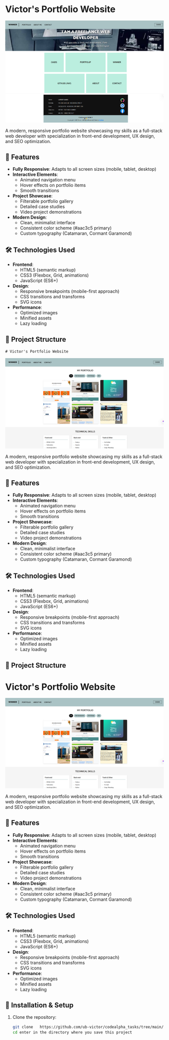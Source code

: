 # Victor's Portfolio Website

![Website Preview](images/Mainpage.png)
![Website Preview](images/Footer.png)

A modern, responsive portfolio website showcasing my skills as a full-stack web developer with specialization in front-end development, UX design, and SEO optimization.

## 🌟 Features

- **Fully Responsive**: Adapts to all screen sizes (mobile, tablet, desktop)
- **Interactive Elements**: 
  - Animated navigation menu
  - Hover effects on portfolio items
  - Smooth transitions
- **Project Showcase**:
  - Filterable portfolio gallery
  - Detailed case studies
  - Video project demonstrations
- **Modern Design**:
  - Clean, minimalist interface
  - Consistent color scheme (#aac3c5 primary)
  - Custom typography (Catamaran, Cormant Garamond)

## 🛠 Technologies Used

- **Frontend**:
  - HTML5 (semantic markup)
  - CSS3 (Flexbox, Grid, animations)
  - JavaScript (ES6+)
- **Design**:
  - Responsive breakpoints (mobile-first approach)
  - CSS transitions and transforms
  - SVG icons
- **Performance**:
  - Optimized images
  - Minified assets
  - Lazy loading

## 📂 Project Structure
    # Victor's Portfolio Website

![Website Preview](images/por.png) 

A modern, responsive portfolio website showcasing my skills as a full-stack web developer with specialization in front-end development, UX design, and SEO optimization.

## 🌟 Features

- **Fully Responsive**: Adapts to all screen sizes (mobile, tablet, desktop)
- **Interactive Elements**: 
  - Animated navigation menu
  - Hover effects on portfolio items
  - Smooth transitions
- **Project Showcase**:
  - Filterable portfolio gallery
  - Detailed case studies
  - Video project demonstrations
- **Modern Design**:
  - Clean, minimalist interface
  - Consistent color scheme (#aac3c5 primary)
  - Custom typography (Catamaran, Cormant Garamond)

## 🛠 Technologies Used

- **Frontend**:
  - HTML5 (semantic markup)
  - CSS3 (Flexbox, Grid, animations)
  - JavaScript (ES6+)
- **Design**:
  - Responsive breakpoints (mobile-first approach)
  - CSS transitions and transforms
  - SVG icons
- **Performance**:
  - Optimized images
  - Minified assets
  - Lazy loading

## 📂 Project Structure
# Victor's Portfolio Website

![Website Preview](images/por.png) <!-- Add a screenshot later -->

A modern, responsive portfolio website showcasing my skills as a full-stack web developer with specialization in front-end development, UX design, and SEO optimization.

## 🌟 Features

- **Fully Responsive**: Adapts to all screen sizes (mobile, tablet, desktop)
- **Interactive Elements**: 
  - Animated navigation menu
  - Hover effects on portfolio items
  - Smooth transitions
- **Project Showcase**:
  - Filterable portfolio gallery
  - Detailed case studies
  - Video project demonstrations
- **Modern Design**:
  - Clean, minimalist interface
  - Consistent color scheme (#aac3c5 primary)
  - Custom typography (Catamaran, Cormant Garamond)

## 🛠 Technologies Used

- **Frontend**:
  - HTML5 (semantic markup)
  - CSS3 (Flexbox, Grid, animations)
  - JavaScript (ES6+)
- **Design**:
  - Responsive breakpoints (mobile-first approach)
  - CSS transitions and transforms
  - SVG icons
- **Performance**:
  - Optimized images
  - Minified assets
  - Lazy loading


## 🚀 Installation & Setup

1. Clone the repository:
   ```bash
   git clone   https://github.com/ub-victor/codealpha_tasks/tree/main/Fontend-Development/Task2
   cd enter in the directory where you save this project

